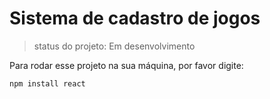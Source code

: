 <h1>Sistema de cadastro de jogos</h1>

>status do projeto: Em desenvolvimento

Para rodar esse projeto na sua máquina, por favor digite:

```
npm install react

```
